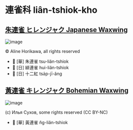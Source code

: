 # 連雀科 liân-tshiok-kho

## [朱連雀 ヒレンジャク Japanese Waxwing](https://ebird.org/species/japwax1)

![image](https://static.inaturalist.org/photos/363330481/large.jpeg)

© Aline Horikawa, all rights reserved

- 🎯 [華] 朱連雀 tsu-liân-tshiok
- 🎯 [日] 緋連雀 hui-liân-tshiok
- 🎯 [日] 十二紅 tsa̍p-jī-âng

## [黃連雀 キレンジャク Bohemian Waxwing](https://ebird.org/species/bohwax)

![image](https://inaturalist-open-data.s3.amazonaws.com/photos/59611753/medium.jpeg)

(c) Илья Сухов, some rights reserved (CC BY-NC)

- 🎯 [華] 黃連雀 n̂g-liân-tshiok
